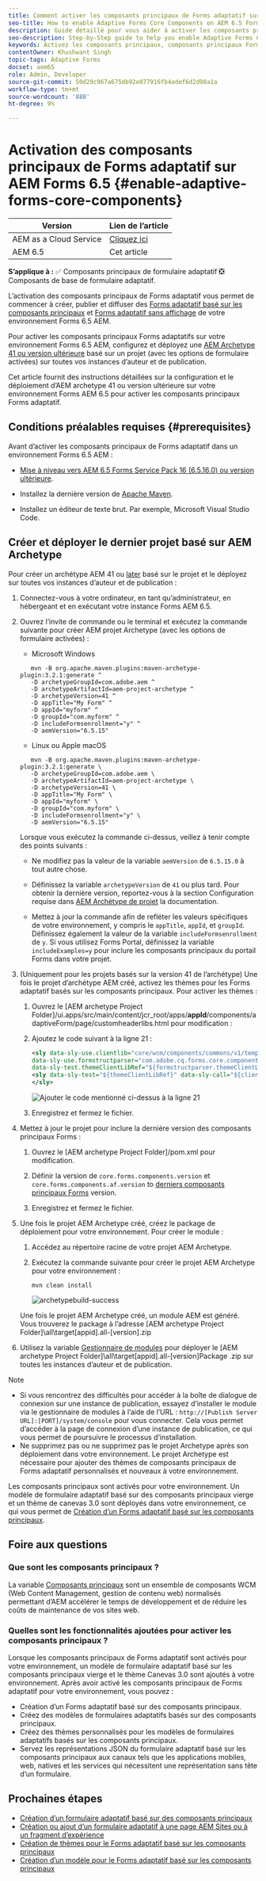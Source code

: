 ```yaml
---
title: Comment activer les composants principaux de Forms adaptatif sur AEM 6.5 Forms ?
seo-title: How to enable Adaptive Forms Core Components on AEM 6.5 Forms?
description: Guide détaillé pour vous aider à activer les composants principaux de Forms adaptatif dans un environnement Forms 6.5 AEM.
seo-description: Step-by-Step guide to help you enable Adaptive Forms Core Components on an AEM 6.5 Forms environment.
keywords: Activez les composants principaux, composants principaux Forms adaptatif, composants principaux sur la version 6.5, composants principaux Forms adaptatifs sur AEM 6.5, composants principaux AF sur AEM 6.5 et composants principaux Forms 6.5.
contentOwner: Khushwant Singh
topic-tags: Adaptive Forms
docset: aem65
role: Admin, Developer
source-git-commit: 50d29c967a675db92e077916fb4adef6d2d98a1a
workflow-type: tm+mt
source-wordcount: '888'
ht-degree: 9%

---
```



# Activation des composants principaux de Forms adaptatif sur AEM Forms 6.5 {#enable-adaptive-forms-core-components}

| Version | Lien de l’article |
| -------- | ---------------------------- |
| AEM as a Cloud Service | [Cliquez ici](https://experienceleague.adobe.com/docs/experience-manager-cloud-service/content/forms/setup-configure-migrate/enable-adaptive-forms-core-components.html?lang=fr) |
| AEM 6.5 | Cet article |

**S’applique à :** ✅ Composants principaux de formulaire adaptatif ❎ Composants de base de formulaire adaptatif.

L’activation des composants principaux de Forms adaptatif vous permet de commencer à créer, publier et diffuser des [Forms adaptatif basé sur les composants principaux](create-an-adaptive-form-core-components.md) et [Forms adaptatif sans affichage](https://experienceleague.adobe.com/docs/experience-manager-headless-adaptive-forms/using/overview.html?lang=fr) de votre environnement Forms 6.5 AEM.

Pour activer les composants principaux Forms adaptatifs sur votre environnement Forms 6.5 AEM, configurez et déployez une [AEM Archetype 41 ou version ultérieure](https://experienceleague.adobe.com/docs/experience-manager-core-components/using/developing/archetype/overview.html?lang=fr) basé sur un projet (avec les options de formulaire activées) sur toutes vos instances d’auteur et de publication.

Cet article fournit des instructions détaillées sur la configuration et le déploiement d’AEM archetype 41 ou version ultérieure sur votre environnement Forms AEM 6.5 pour activer les composants principaux Forms adaptatif.


## Conditions préalables requises {#prerequisites}

Avant d’activer les composants principaux de Forms adaptatif dans un environnement Forms 6.5 AEM :

* [Mise à niveau vers AEM 6.5 Forms Service Pack 16 (6.5.16.0) ou version ultérieure](https://experienceleague.adobe.com/docs/experience-manager-65/release-notes/aem-forms-current-service-pack-installation-instructions.html).

* Installez la dernière version de [Apache Maven](https://maven.apache.org/download.cgi).

* Installez un éditeur de texte brut. Par exemple, Microsoft Visual Studio Code.

## Créer et déployer le dernier projet basé sur AEM Archetype

Pour créer un archétype AEM 41 ou [later](https://github.com/adobe/aem-project-archetype) basé sur le projet et le déployez sur toutes vos instances d’auteur et de publication :

1. Connectez-vous à votre ordinateur, en tant qu’administrateur, en hébergeant et en exécutant votre instance Forms AEM 6.5.
1. Ouvrez l’invite de commande ou le terminal et exécutez la commande suivante pour créer AEM projet Archetype (avec les options de formulaire activées) :

   * Microsoft Windows

   ```Shell
      mvn -B org.apache.maven.plugins:maven-archetype-plugin:3.2.1:generate ^
      -D archetypeGroupId=com.adobe.aem ^
      -D archetypeArtifactId=aem-project-archetype ^
      -D archetypeVersion=41 ^
      -D appTitle="My Form" ^
      -D appId="myform" ^
      -D groupId="com.myform" ^
      -D includeFormsenrollment="y" ^
      -D aemVersion="6.5.15" 
   ```

   * Linux ou Apple macOS

   ```Shell
      mvn -B org.apache.maven.plugins:maven-archetype-plugin:3.2.1:generate \
      -D archetypeGroupId=com.adobe.aem \
      -D archetypeArtifactId=aem-project-archetype \
      -D archetypeVersion=41 \
      -D appTitle="My Form" \
      -D appId="myform" \
      -D groupId="com.myform" \
      -D includeFormsenrollment="y" \
      -D aemVersion="6.5.15" 
   ```

   Lorsque vous exécutez la commande ci-dessus, veillez à tenir compte des points suivants :

   * Ne modifiez pas la valeur de la variable `aemVersion` de `6.5.15.0` à tout autre chose.

   * Définissez la variable `archetypeVersion` de `41` ou plus tard. Pour obtenir la dernière version, reportez-vous à la section Configuration requise dans [AEM Archétype de projet](https://github.com/adobe/aem-project-archetype) la documentation.

   * Mettez à jour la commande afin de refléter les valeurs spécifiques de votre environnement, y compris le `appTitle`, `appId`, et `groupId`. Définissez également la valeur de la variable  `includeFormsenrollment` de `y`. Si vous utilisez Forms Portal, définissez la variable `includeExamples=y` pour inclure les composants principaux du portail Forms dans votre projet.


1. (Uniquement pour les projets basés sur la version 41 de l’archétype) Une fois le projet d’archétype AEM créé, activez les thèmes pour les Forms adaptatif basés sur les composants principaux. Pour activer les thèmes :

   1. Ouvrez le [AEM archetype Project Folder]/ui.apps/src/main/content/jcr_root/apps/__appId__/components/adaptiveForm/page/customheaderlibs.html pour modification :

   1. Ajoutez le code suivant à la ligne 21 :

      ```XML
      <sly data-sly-use.clientlib="core/wcm/components/commons/v1/templates/clientlib.html"
      data-sly-use.formstructparser="com.adobe.cq.forms.core.components.models.form.FormStructureParser"
      data-sly-test.themeClientLibRef="${formstructparser.themeClientLibRefFromFormContainer}">
      <sly data-sly-test="${themeClientLibRef}" data-sly-call="${clientlib.css @ categories=themeClientLibRef}"/>
      </sly>
      ```

      ![Ajouter le code mentionné ci-dessus à la ligne 21](/help/forms/using/assets/code-to-enable-themes.png)

   1. Enregistrez et fermez le fichier.

1. Mettez à jour le projet pour inclure la dernière version des composants principaux Forms :

   1. Ouvrez le [AEM archetype Project Folder]/pom.xml pour modification.
   1. Définir la version de `core.forms.components.version` et `core.forms.components.af.version` to [derniers composants principaux Forms](https://github.com/adobe/aem-core-forms-components/tree/release/650) version.

   1. Enregistrez et fermez le fichier.


1. Une fois le projet AEM Archetype créé, créez le package de déploiement pour votre environnement. Pour créer le module :

   1. Accédez au répertoire racine de votre projet AEM Archetype.

   1. Exécutez la commande suivante pour créer le projet AEM Archetype pour votre environnement :

      ```Shell
      mvn clean install
      ```

      ![archetypebuild-success](/help/forms/using/assets/corecomponent-build-successful.png)


   Une fois le projet AEM Archetype créé, un module AEM est généré. Vous trouverez le package à l’adresse [AEM archetype Project Folder]\all\target\[appid].all-[version].zip

1. Utilisez la variable [Gestionnaire de modules](https://experienceleague.adobe.com/docs/experience-manager-65/administering/contentmanagement/package-manager.html?lang=fr) pour déployer le [AEM archetype Project Folder]\all\target\[appid].all-[version]Package .zip sur toutes les instances d’auteur et de publication.

>[!NOTE]
>
>
>
> * Si vous rencontrez des difficultés pour accéder à la boîte de dialogue de connexion sur une instance de publication, essayez d’installer le module via le gestionnaire de modules à l’aide de l’URL : `http://[Publish Server URL]:[PORT]/system/console` pour vous connecter. Cela vous permet d’accéder à la page de connexion d’une instance de publication, ce qui vous permet de poursuivre le processus d’installation.
> * Ne supprimez pas ou ne supprimez pas le projet Archetype après son déploiement dans votre environnement. Le projet Archetype est nécessaire pour ajouter des thèmes de composants principaux de Forms adaptatif personnalisés et nouveaux à votre environnement.

Les composants principaux sont activés pour votre environnement. Un modèle de formulaire adaptatif basé sur des composants principaux vierge et un thème de canevas 3.0 sont déployés dans votre environnement, ce qui vous permet de [Création d’un Forms adaptatif basé sur les composants principaux](create-an-adaptive-form-core-components.md).

## Foire aux questions

### Que sont les composants principaux ?

La variable [Composants principaux](https://experienceleague.adobe.com/docs/experience-manager-core-components/using/introduction.html?lang=fr) sont un ensemble de composants WCM (Web Content Management, gestion de contenu web) normalisés permettant d’AEM accélérer le temps de développement et de réduire les coûts de maintenance de vos sites web.

### Quelles sont les fonctionnalités ajoutées pour activer les composants principaux ?


Lorsque les composants principaux de Forms adaptatif sont activés pour votre environnement, un modèle de formulaire adaptatif basé sur les composants principaux vierge et le thème Canevas 3.0 sont ajoutés à votre environnement. Après avoir activé les composants principaux de Forms adaptatif pour votre environnement, vous pouvez :

* Création d’un Forms adaptatif basé sur des composants principaux.
* Créez des modèles de formulaires adaptatifs basés sur des composants principaux.
* Créez des thèmes personnalisés pour les modèles de formulaires adaptatifs basés sur les composants principaux.
* Servez les représentations JSON du formulaire adaptatif basé sur les composants principaux aux canaux tels que les applications mobiles, web, natives et les services qui nécessitent une représentation sans tête d’un formulaire.

## Prochaines étapes

* [Création d’un formulaire adaptatif basé sur des composants principaux](/help/forms/using/create-an-adaptive-form-core-components.md)
* [Création ou ajout d’un formulaire adaptatif à une page AEM Sites ou à un fragment d’expérience](create-or-add-an-adaptive-form-to-aem-sites-page.md)
* [Création de thèmes pour le Forms adaptatif basé sur les composants principaux](create-or-customize-themes-for-adaptive-forms-core-components.md)
* [Création d’un modèle pour le Forms adaptatif basé sur les composants principaux](template-editor.md)
